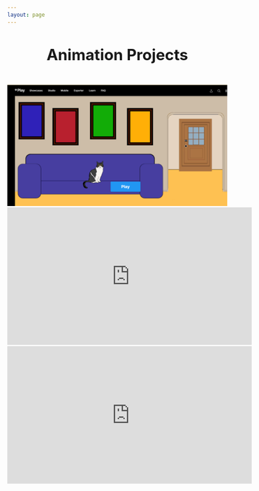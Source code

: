 ```yaml
---
layout: page
---
```

<style>
    h1 {
        text-align: center; 
        font-size: 2.5em; 
        margin-top: 20px; 
        padding: 25px;
    }
</style>

<center>
    <h1>Animation Projects</h1>
    <table>
        <tbody>
            <tr>
                <center>
                    <a href="https://play.unity.com/en/games/57a22655-de6a-433f-a8ad-d9123fb28dcf/webgl-builds">
                        <img src="/assets/img/thumbnail-unity-1.png" width="560" alt="2D unity video">
                    </a>
                </center>
            </tr>
            <tr>
                <center><iframe width="560" height="315" src="https://www.youtube.com/embed/85r13wD6ZZo?si=JfAzoGFnULwwSmoC" title="YouTube video player" frameborder="0" allow="accelerometer; autoplay; clipboard-write; encrypted-media; gyroscope; picture-in-picture; web-share" referrerpolicy="strict-origin-when-cross-origin" allowfullscreen></iframe></center>
            </tr>
            <tr>
                <center><iframe width="560" height="315" src="https://www.youtube.com/embed/GglcwipMU48?si=JoV7rB4tRqfDgCG5" title="YouTube video player" frameborder="0" allow="accelerometer; autoplay; clipboard-write; encrypted-media; gyroscope; picture-in-picture; web-share" referrerpolicy="strict-origin-when-cross-origin" allowfullscreen></iframe></center>
            </tr>
        </tbody>
    </table>
</center>